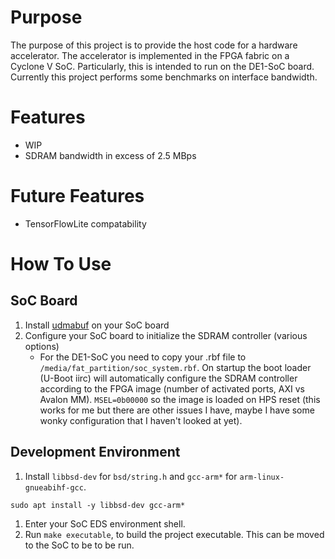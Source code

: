 # Purpose
The purpose of this project is to provide the host code for a hardware accelerator. The accelerator is implemented in the FPGA fabric on a Cyclone V SoC. Particularly, this is intended to run on the DE1-SoC board. Currently this project performs some benchmarks on interface bandwidth.

# Features
- WIP
- SDRAM bandwidth in excess of 2.5 MBps
# Future Features
- TensorFlowLite compatability
# How To Use

## SoC Board
1. Install [udmabuf](https://github.com/ikwzm/udmabuf) on your SoC board 
2. Configure your SoC board to initialize the SDRAM controller (various options)
   - For the DE1-SoC you need to copy your .rbf file to `/media/fat_partition/soc_system.rbf`. On startup the boot loader (U-Boot iirc) will automatically configure the SDRAM controller according to the FPGA image (number of activated ports, AXI vs Avalon MM). `MSEL=0b00000` so the image is loaded on HPS reset (this works for me but there are other issues I have, maybe I have some wonky configuration that I haven't looked at yet).
## Development Environment
1. Install `libbsd-dev` for `bsd/string.h` and `gcc-arm*` for `arm-linux-gnueabihf-gcc`.
```
sudo apt install -y libbsd-dev gcc-arm*
```
1. Enter your SoC EDS environment shell.
2. Run `make executable`, to build the project executable. This can be moved to the SoC to be
   to be run.